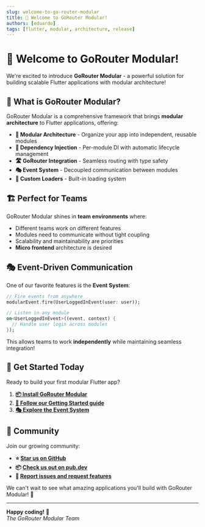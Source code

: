 ```yaml
---
slug: welcome-to-go-router-modular
title: 🎉 Welcome to GoRouter Modular!
authors: [eduardo]
tags: [flutter, modular, architecture, release]
---
```


# 🎉 Welcome to GoRouter Modular!

We're excited to introduce **GoRouter Modular** - a powerful solution for building scalable Flutter applications with modular architecture!

<!-- truncate -->

## 🚀 What is GoRouter Modular?

GoRouter Modular is a comprehensive framework that brings **modular architecture** to Flutter applications, offering:

- **🧩 Modular Architecture** - Organize your app into independent, reusable modules
- **💉 Dependency Injection** - Per-module DI with automatic lifecycle management  
- **🛣️ GoRouter Integration** - Seamless routing with type safety
- **🎭 Event System** - Decoupled communication between modules
- **🎯 Custom Loaders** - Built-in loading system

## 🏗️ Perfect for Teams

GoRouter Modular shines in **team environments** where:

- Different teams work on different features
- Modules need to communicate without tight coupling
- Scalability and maintainability are priorities
- **Micro frontend** architecture is desired

## 🎭 Event-Driven Communication

One of our favorite features is the **Event System**:

```dart
// Fire events from anywhere
modularEvent.fire(UserLoggedInEvent(user: user));

// Listen in any module
on<UserLoggedInEvent>((event, context) {
  // Handle user login across modules
});
```

This allows teams to work **independently** while maintaining seamless integration!

## 🚀 Get Started Today

Ready to build your first modular Flutter app?

1. **[📦 Install GoRouter Modular](/docs/installation)**
2. **[🚀 Follow our Getting Started guide](/docs/getting-started)**
3. **[🎭 Explore the Event System](/docs/event-system)**

## 💙 Community

Join our growing community:

- **⭐ [Star us on GitHub](https://github.com/eduardohr-muniz/go_router_modular)**
- **📦 [Check us out on pub.dev](https://pub.dev/packages/go_router_modular)**
- **🐛 [Report issues and request features](https://github.com/eduardohr-muniz/go_router_modular/issues)**

We can't wait to see what amazing applications you'll build with GoRouter Modular! 🎯

---

**Happy coding!** 💙  
*The GoRouter Modular Team* 